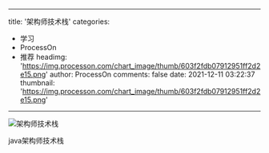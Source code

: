 
---
title: '架构师技术栈'
categories: 
 - 学习
 - ProcessOn
 - 推荐
headimg: 'https://img.processon.com/chart_image/thumb/603f2fdb07912951ff2d2e15.png'
author: ProcessOn
comments: false
date: 2021-12-11 03:22:37
thumbnail: 'https://img.processon.com/chart_image/thumb/603f2fdb07912951ff2d2e15.png'
---

<div>   
<img class="thumb" alt="架构师技术栈" src="https://img.processon.com/chart_image/thumb/603f2fdb07912951ff2d2e15.png" referrerpolicy="no-referrer">
<p>java架构师技术栈</p>  
</div>
            